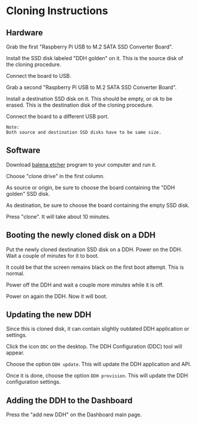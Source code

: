 # Cloning Instructions

## Hardware

Grab the first "Raspberry Pi USB to M.2 SATA SSD Converter Board".

Install the SSD disk labeled "DDH golden" on it. This is the source disk of the cloning procedure.

Connect the board to USB.

Grab a second "Raspberry Pi USB to M.2 SATA SSD Converter Board".

Install a destination SSD disk on it. This should be empty, or ok to be erased. This is the destination disk of the cloning procedure.

Connect the board to a different USB port.

    Note:
    Both source and destination SSD disks have to be same size.


## Software 

Download [balena etcher](https://etcher.balena.io/) program to your computer and run it.

Choose "clone drive" in the first column.

As source or origin, be sure to choose the board containing the "DDH golden" SSD disk.

As destination, be sure to choose the board containing the empty SSD disk.

Press "clone". It will take about 10 minutes.


## Booting the newly cloned disk on a DDH

Put the newly cloned destination SSD disk on a DDH. Power on the DDH. Wait a couple of minutes for it to boot.

It could be that the screen remains black on the first boot attempt. This is normal.

Power off the DDH and wait a couple more minutes while it is off.

Power on again the DDH. Now it will boot.


## Updating the new DDH

Since this is cloned disk, it can contain slightly outdated DDH application or settings.

Click the icon ``DDC`` on the desktop. The DDH Configuration (DDC) tool will appear.

Choose the option ``DDH update``. This will update the DDH application and API.

Once it is done, choose the option ``DDH provision``. This will update the DDH configuration settings.


## Adding the DDH to the Dashboard

Press the "add new DDH" on the Dashboard main page.

